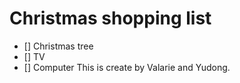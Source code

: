 # Christmas shopping list
- [] Christmas tree
- [] TV
- [] Computer
This is create by Valarie and Yudong.

